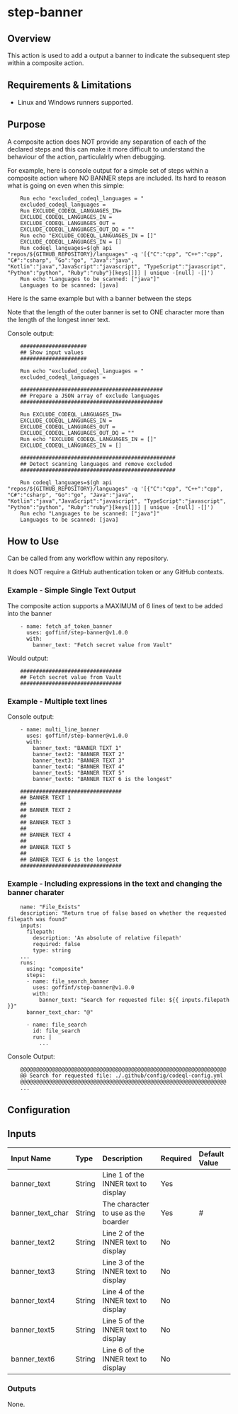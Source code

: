 # step-banner

## Overview

This action is used to add a output a banner to indicate the subsequent step within a composite action.


## Requirements & Limitations

* Linux and Windows runners supported.

## Purpose

A composite action does NOT provide any separation of each of the declared steps and this can make it more difficult to understand the behaviour of the action, particulalrly when debugging.

For example, here is console output for a simple set of steps within a composite action where NO BANNER steps are included. Its hard to reason what is going on even when this simple:

```
	Run echo "excluded_codeql_languages = "
	excluded_codeql_languages = 
	Run EXCLUDE_CODEQL_LANGUAGES_IN=
	EXCLUDE_CODEQL_LANGUAGES_IN = 
	EXCLUDE_CODEQL_LANGUAGES_OUT = 
	EXCLUDE_CODEQL_LANGUAGES_OUT_DQ = ""
	Run echo "EXCLUDE_CODEQL_LANGUAGES_IN = []"
	EXCLUDE_CODEQL_LANGUAGES_IN = []
	Run codeql_languages=$(gh api "repos/${GITHUB_REPOSITORY}/languages" -q '[{"C":"cpp", "C++":"cpp", "C#":"csharp", "Go":"go", "Java":"java", "Kotlin":"java","JavaScript":"javascript", "TypeScript":"javascript", "Python":"python", "Ruby":"ruby"}[keys[]]] | unique -[null] -[]')
	Run echo "Languages to be scanned: ["java"]"
	Languages to be scanned: [java]
```

Here is the same example but with a banner between the steps

Note that the length of the outer banner is set to ONE character more than the length of the longest inner text.

Console output:

```
	#####################
	## Show input values
	#####################

	Run echo "excluded_codeql_languages = "
	excluded_codeql_languages = 

	#############################################
	## Prepare a JSON array of exclude languages
	#############################################

	Run EXCLUDE_CODEQL_LANGUAGES_IN=
	EXCLUDE_CODEQL_LANGUAGES_IN = 
	EXCLUDE_CODEQL_LANGUAGES_OUT = 
	EXCLUDE_CODEQL_LANGUAGES_OUT_DQ = ""
	Run echo "EXCLUDE_CODEQL_LANGUAGES_IN = []"
	EXCLUDE_CODEQL_LANGUAGES_IN = []

	#################################################
	## Detect scanning languages and remove excluded
	#################################################

	Run codeql_languages=$(gh api "repos/${GITHUB_REPOSITORY}/languages" -q '[{"C":"cpp", "C++":"cpp", "C#":"csharp", "Go":"go", "Java":"java", "Kotlin":"java","JavaScript":"javascript", "TypeScript":"javascript", "Python":"python", "Ruby":"ruby"}[keys[]]] | unique -[null] -[]')
	Run echo "Languages to be scanned: ["java"]"
	Languages to be scanned: [java]
```

## How to Use

Can be called from any workflow within any repository.

It does NOT require a GitHub authentication token or any GitHub contexts.

### Example - Simple Single Text Output

The composite action supports a MAXIMUM of 6 lines of text to be added into the banner

```
	- name: fetch_af_token_banner
	  uses: goffinf/step-banner@v1.0.0
	  with:
		banner_text: "Fetch secret value from Vault"
```

Would output:

```
	################################
	## Fetch secret value from Vault
	################################
```

### Example - Multiple text lines

Console output:

```
    - name: multi_line_banner
      uses: goffinf/step-banner@v1.0.0
      with:
        banner_text: "BANNER TEXT 1"
        banner_text2: "BANNER TEXT 2"
        banner_text3: "BANNER TEXT 3"
        banner_text4: "BANNER TEXT 4"
        banner_text5: "BANNER TEXT 5"
        banner_text6: "BANNER TEXT 6 is the longest"

	################################
	## BANNER TEXT 1
	##
	## BANNER TEXT 2
	##
	## BANNER TEXT 3
	##
	## BANNER TEXT 4
	##
	## BANNER TEXT 5
	##
	## BANNER TEXT 6 is the longest
	################################
```

### Example - Including expressions in the text and changing the banner charater

```
	name: "File_Exists"
	description: "Return true of false based on whether the requested filepath was found"
	inputs:
	  filepath:
		description: 'An absolute of relative filepath'
		required: false
		type: string
	...
	runs:
	  using: "composite"
	  steps:
      - name: file_search_banner
        uses: goffinf/step-banner@v1.0.0
        with:
          banner_text: "Search for requested file: ${{ inputs.filepath }}"
	  banner_text_char: "@"

      - name: file_search
        id: file_search
        run: |
	      ...
```

Console Output:

```
	@@@@@@@@@@@@@@@@@@@@@@@@@@@@@@@@@@@@@@@@@@@@@@@@@@@@@@@@@@@@@@@@@
	@@ Search for requested file: ./.github/config/codeql-config.yml
	@@@@@@@@@@@@@@@@@@@@@@@@@@@@@@@@@@@@@@@@@@@@@@@@@@@@@@@@@@@@@@@@@
	...
```

## Configuration

## Inputs


| Input Name | Type | Description | Required | Default Value | 
| :--------- | :--- | :---------- | :------- | :------------ |
| banner_text | String | Line 1 of the INNER text to display | Yes | &#160; |
| banner_text_char | String | The character to use as the boarder | Yes | # |
| banner_text2 | String | Line 2 of the INNER text to display | No | &#160; |
| banner_text3 | String | Line 3 of the INNER text to display | No | &#160; |
| banner_text4 | String | Line 4 of the INNER text to display | No | &#160; |
| banner_text5 | String | Line 5 of the INNER text to display | No | &#160; |
| banner_text6 | String | Line 6 of the INNER text to display | No | &#160; |

### Outputs

None.
